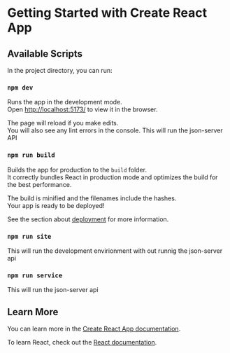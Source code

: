 # Getting Started with Create React App


## Available Scripts

In the project directory, you can run:

### `npm dev`

Runs the app in the development mode.\
Open [ http://localhost:5173/]( http://localhost:5173/) to view it in the browser.

The page will reload if you make edits.\
You will also see any lint errors in the console.
This will run the json-server API

### `npm run build`

Builds the app for production to the `build` folder.\
It correctly bundles React in production mode and optimizes the build for the best performance.

The build is minified and the filenames include the hashes.\
Your app is ready to be deployed!

See the section about [deployment](https://facebook.github.io/create-react-app/docs/deployment) for more information.

### `npm run site`

This will run the development envirionment with out runnig the json-server api

### `npm run service`

This will run the json-server api

## Learn More

You can learn more in the [Create React App documentation](https://facebook.github.io/create-react-app/docs/getting-started).

To learn React, check out the [React documentation](https://reactjs.org/).
